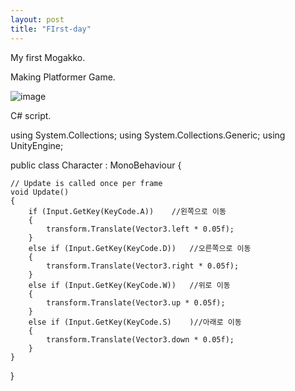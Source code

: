 ```yaml
---
layout: post
title: "FIrst-day"
---
```


My first Mogakko.

Making Platformer Game.

![image](https://user-images.githubusercontent.com/78609676/124773081-9216c480-df77-11eb-8dd5-b7188031db46.png)

C# script.

using System.Collections;
using System.Collections.Generic;
using UnityEngine;

public class Character : MonoBehaviour
{

    // Update is called once per frame
    void Update()
    {
        if (Input.GetKey(KeyCode.A))    //왼쪽으로 이동
        {
            transform.Translate(Vector3.left * 0.05f);
        }
        else if (Input.GetKey(KeyCode.D))   //오른쪽으로 이동
        {
            transform.Translate(Vector3.right * 0.05f);
        }
        else if (Input.GetKey(KeyCode.W))   //위로 이동
        {
            transform.Translate(Vector3.up * 0.05f);
        }
        else if (Input.GetKey(KeyCode.S)    )//아래로 이동
        {
            transform.Translate(Vector3.down * 0.05f);
        }
    }
    
}
